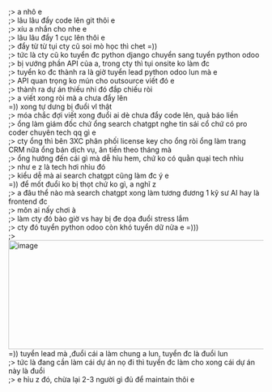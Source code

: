 ;> a nhô e<br>
;> lâu lâu đẩy code lên git thôi e<br>
;> xíu a nhắn cho nhe e<br>
;> lâu lâu đẩy 1 cục lên thôi e<br>
;> đẩy từ từ tụi cty cũ soi mò học thì chet =))<br>
;> tức là cty cũ ko tuyển đc python django chuyển sang tuyển python odoo<br>
;> bị vướng phần API của a, trong cty thì tụi onsite ko làm đc<br>
;> tuyển ko đc thành ra là giờ tuyển lead python odoo lun mà e<br>
;> API quan trọng ko mún cho outsource viết đó e<br>
;> thành ra dự án thiếu nhi đó đắp chiếu ròi<br>
;> a viết xong ròi mà a chưa đẩy lên<br>
=)) xong tự dưng bị đuổi vl thật<br>
;> móa chắc đợi viết xong đuổi ai dè chưa đẩy code lên, quả báo liền<br>
;> ổng làm giám đốc chứ ổng search chatgpt nghe tin sái cổ chứ có pro coder chuyên tech qq gì e<br>
;> cty ổng thì bên 3XC phân phối license key cho ổng ròi ổng làm trang CRM nữa ổng bán dịch vụ, ăn tiền theo tháng mà<br>
;> ổng hướng đến cái gì mà dễ hỉu hem, chứ ko có quằn quại tech nhìu<br>
;> như e z là tech hơi nhìu đó<br>
;> kiểu dễ mà ai search chatgpt cũng làm đc ý e<br>
=)) để mốt đuổi ko bị thọt chứ ko gì, a nghĩ z<br>
;> a đâu thể nào mà search chatgpt xong làm tương đương 1 kỹ sư AI hay là frontend đc<br>
;> môn ai nấy chơi à<br>
;> làm cty đó bào giờ vs hay bị đe dọa đuổi stress lắm<br>
;> cty đó tuyển python odoo còn khó tuyển dữ nửa e =)))<br>
;> <img width="1187" height="215" alt="image" src="https://github.com/user-attachments/assets/0f9360f9-fa4c-407b-aab8-84bc9ee705b0" /><br>
=)) tuyển lead mà ,đuổi cái a làm chung a lun, tuyển đc là đuổi lun<br>
;> tức là đang cần làm cái dự án nọ đi thì tuyển đc làm cho xong cái dự án này là đuổi<br>
;> e hỉu z đó, chừa lại 2-3 người gì đủ để maintain thôi e
